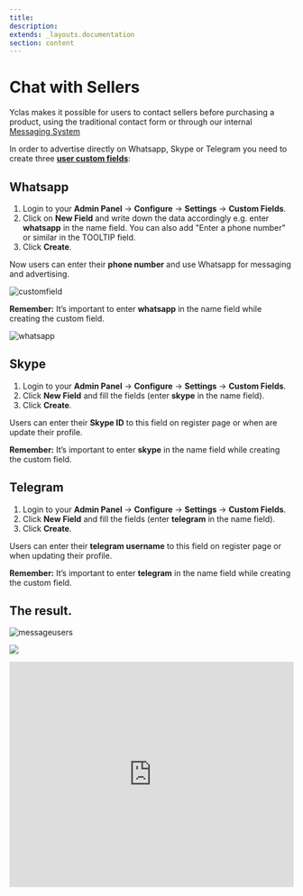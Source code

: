```yaml
---
title:
description:
extends: _layouts.documentation
section: content
---
```


# Chat with Sellers

 Yclas makes it possible for users to contact sellers before purchasing a product, using the traditional contact form or through our internal [Messaging System](Plugins-message-system.md)

In order to advertise directly on Whatsapp, Skype or Telegram you need to create three  [**user custom fields**](Users-create-custom-field-for-users.md):

## Whatsapp

1.  Login to your **Admin Panel**  ->  **Configure**  -> **Settings** ->  **Custom Fields**.
2.  Click on  **New Field**  and write down the data accordingly e.g. enter  **whatsapp**  in the name field. You can also add "Enter a phone number" or similar in the TOOLTIP field.
4.  Click  **Create**.

Now users can enter their  **phone number**  and use Whatsapp for messaging and advertising.

![customfield](https://raw.githubusercontent.com/yclas/guides/master/images/customfield.png)

**Remember:**  It’s important to enter  **whatsapp**  in the name field while creating the custom field.

![whatsapp](https://raw.githubusercontent.com/yclas/guides/master/images/whatsapp.png)


## Skype

1.  Login to your **Admin Panel**  ->  **Configure**  -> **Settings** ->  **Custom Fields**.
2.  Click  **New Field**  and fill the fields (enter  **skype**  in the name field).
3.  Click  **Create**.

Users can enter their  **Skype ID**  to this field on register page or when are update their profile.

**Remember:**  It’s important to enter  **skype**  in the name field while creating the custom field.

## Telegram

1.  Login to your **Admin Panel**  ->  **Configure**  -> **Settings** ->  **Custom Fields**.
2.  Click  **New Field**  and fill the fields (enter  **telegram**  in the name field).
3.  Click  **Create**.

Users can enter their  **telegram username**  to this field on register page or when  updating their profile.

**Remember:**  It’s important to enter  **telegram**  in the name field while creating the custom field.

## The result.

![messageusers](https://raw.githubusercontent.com/yclas/guides/master/images/messageusers.png)

![](https://raw.githubusercontent.com/yclas/guides/master/images/chat-seller.png)


<iframe width="100%" height="400px" src="https://www.youtube.com/embed/a82b82qp0Ow" title="Yclas video" frameborder="0" allow="accelerometer; autoplay; clipboard-write; encrypted-media; gyroscope; picture-in-picture" allowfullscreen></iframe>
 
 
